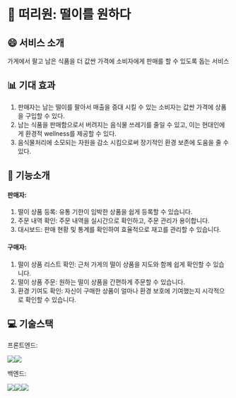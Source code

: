 # 🧺 떠리원: 떨이를 원하다
## 😄 서비스 소개
가게에서 팔고 남은 식품을 더 값싼 가격에 소비자에게 판매를 할 수 있도록 돕는 서비스

## 📊 기대 효과
1. 판매자는 남는 떨이를 팔아서 매출을 증대 시킬 수 있는 소비자는 값싼 가격에 상품을 구입할 수 있다.
2. 남는 식품을 판매함으로서 버려지는 음식물 쓰레기를 줄일 수 있고, 이는 현대인에게 환경적 wellness를 제공할 수 있다.
3. 음식물처리에 소모되는 자원을 감소 시킴으로써 장기적인 환경 보존에 도움을 줄 수 있다. 

## 🔨 기능소개 
#### 판매자:
1. 떨이 상품 등록: 유통 기한이 임박한 상품을 쉽게 등록할 수 있습니다.
2. 주문 내역 확인: 주문 내역을 실시간으로 확인하고, 주문 관리가 용이합니다.
3. 대시보드: 판매 현황 및 통계를 확인하여 효율적으로 재고를 관리할 수 있습니다.
   
#### 구매자:
1. 떨이 상품 리스트 확인: 근처 가게의 떨이 상품을 지도와 함께 쉽게 확인할 수 있습니다.
2. 떨이 상품 주문: 원하는 떨이 상품을 간편하게 주문할 수 있습니다.
3. 환경 기여도 확인: 자신이 구매한 상품이 얼마나 환경 보호에 기여했는지 시각적으로 확인할 수 있습니다.


## 💻 기술스택
프론트엔드:

<img src="https://img.shields.io/badge/javascript-F7DF1E?style=for-the-badge&logo=javascript&logoColor=black"><img src="https://img.shields.io/badge/react-61DAFB?style=for-the-badge&logo=react&logoColor=black">

백엔드:

<img src="https://img.shields.io/badge/python-3776AB?style=for-the-badge&logo=python&logoColor=white"><img src="https://img.shields.io/badge/django-092E20?style=for-the-badge&logo=django&logoColor=white"><img src="https://img.shields.io/badge/mysql-4479A1?style=for-the-badge&logo=mysql&logoColor=white">



